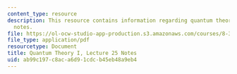 ```yaml
---
content_type: resource
description: This resource contains information regarding quantum theory I, lecture
  notes.
file: https://ol-ocw-studio-app-production.s3.amazonaws.com/courses/8-321-quantum-theory-i-fall-2017/ab99c197c8aca6d91cdcb45eb48a9eb4_MIT8_321F17_lec25.pdf
file_type: application/pdf
resourcetype: Document
title: Quantum Theory I, Lecture 25 Notes
uid: ab99c197-c8ac-a6d9-1cdc-b45eb48a9eb4
---
```

